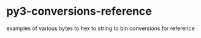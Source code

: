# py3-conversions-reference
examples of various bytes to hex to string to bin conversions for reference
